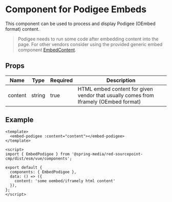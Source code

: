 # Component for Podigee Embeds

This component can be used to process and display Podigee (OEmbed format) content.

> Podigee needs to run some code after embedding content into the page. For other vendors consider using the provided generic embed component [EmbedContent](../EmbedContent/README.md).


## Props

| Name    | Type   | Required | Description |
| ------- | ------ | -------- | ----------- |
| content | string | true     | HTML embed content for given vendor that usually comes from Iframely (OEmbed format)  |

## Example

```vue
<template>
  <embed-podigee :content="content"></embed-podigee>
</template>

<script>
import { EmbedPodigee } from '@spring-media/red-sourcepoint-cmp/dist/esm/vue/components';

export default {
  components: { EmbedPodigee },
  data: () => ({
    content: 'some oembed/iframely html content'
  }),
};
</script>
```
